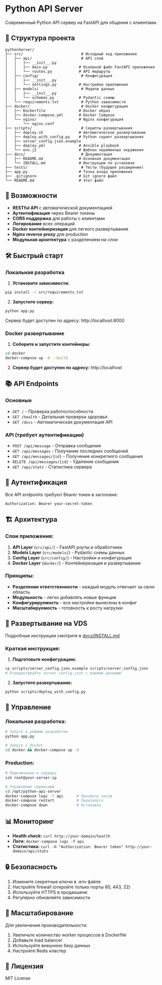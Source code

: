 # Python API Server

Современный Python API сервер на FastAPI для общения с клиентами.

## 📁 Структура проекта

```
pythonServer/
├── src/                          # Исходный код приложения
│   ├── api/                      # API слой
│   │   ├── __init__.py
│   │   ├── main.py              # Основной файл FastAPI приложения
│   │   └── routes.py            # API маршруты
│   ├── config/                   # Конфигурация
│   │   ├── __init__.py
│   │   └── settings.py          # Настройки приложения
│   ├── models/                   # Модели данных
│   │   ├── __init__.py
│   │   └── schemas.py           # Pydantic схемы
│   └── requirements.txt          # Python зависимости
├── docker/                       # Docker конфигурация
│   ├── Dockerfile               # Docker образ
│   ├── docker-compose.yml       # Docker Compose
│   └── nginx/                   # Nginx конфигурация
│       └── nginx.conf
├── scripts/                      # Скрипты развертывания
│   ├── deploy.sh                # Автоматическое развертывание
│   ├── deploy_with_config.py    # Python скрипт развертывания
│   ├── server_config.json.example
│   ├── deploy.yml               # Ansible playbook
│   └── env.j2                   # Шаблон переменных окружения
├── docs/                         # Документация
│   ├── README.md                # Основная документация
│   └── INSTALL.md               # Инструкции по установке
├── tests/                        # Тесты (будущее расширение)
├── app.py                       # Точка входа приложения
├── .gitignore                   # Git ignore файл
└── README.md                    # Этот файл
```

## 🚀 Возможности

- **RESTful API** с автоматической документацией
- **Аутентификация** через Bearer токены
- **CORS поддержка** для работы с клиентами
- **Логирование** всех операций
- **Docker контейнеризация** для легкого развертывания
- **Nginx reverse proxy** для production
- **Модульная архитектура** с разделением на слои

## 🛠 Быстрый старт

### Локальная разработка

1. **Установите зависимости:**
```bash
pip install -r src/requirements.txt
```

2. **Запустите сервер:**
```bash
python app.py
```

Сервер будет доступен по адресу: http://localhost:8000

### Docker развертывание

1. **Соберите и запустите контейнеры:**
```bash
cd docker
docker-compose up -d --build
```

2. **Сервер будет доступен по адресу:** http://localhost

## 📚 API Endpoints

### Основные

- `GET /` - Проверка работоспособности
- `GET /health` - Детальная проверка здоровья
- `GET /docs` - Автоматическая документация API

### API (требует аутентификации)

- `POST /api/message` - Отправка сообщения
- `GET /api/messages` - Получение последних сообщений
- `GET /api/messages/{id}` - Получение конкретного сообщения
- `DELETE /api/messages/{id}` - Удаление сообщения
- `GET /api/stats` - Статистика сервера

## 🔐 Аутентификация

Все API endpoints требуют Bearer токен в заголовке:
```
Authorization: Bearer your-secret-token
```

## 🏗 Архитектура

### Слои приложения:

1. **API Layer** (`src/api/`) - FastAPI роуты и обработчики
2. **Models Layer** (`src/models/`) - Pydantic схемы данных
3. **Config Layer** (`src/config/`) - Настройки и конфигурация
4. **Docker Layer** (`docker/`) - Контейнеризация и развертывание

### Принципы:

- **Разделение ответственности** - каждый модуль отвечает за свою область
- **Модульность** - легко добавлять новые функции
- **Конфигурируемость** - все настройки вынесены в конфиг
- **Масштабируемость** - готовность к росту нагрузки

## 🚀 Развертывание на VDS

Подробные инструкции смотрите в [docs/INSTALL.md](docs/INSTALL.md)

### Краткая инструкция:

1. **Подготовьте конфигурацию:**
```bash
cp scripts/server_config.json.example scripts/server_config.json
# Отредактируйте server_config.json с вашими данными
```

2. **Запустите развертывание:**
```bash
python scripts/deploy_with_config.py
```

## 🔧 Управление

### Локальная разработка:
```bash
# Запуск в режиме разработки
python app.py

# Запуск с Docker
cd docker && docker-compose up -d
```

### Production:
```bash
# Подключение к серверу
ssh root@your-server-ip

# Управление сервисами
cd /opt/python-api-server
docker-compose logs -f api      # Просмотр логов
docker-compose restart          # Перезапуск
docker-compose down             # Остановка
```

## 📊 Мониторинг

- **Health check:** `curl http://your-domain/health`
- **Логи:** `docker-compose logs -f api`
- **Статистика:** `curl -H "Authorization: Bearer token" http://your-domain/api/stats`

## 🔒 Безопасность

1. Измените секретные ключи в .env файле
2. Настройте firewall (откройте только порты 80, 443, 22)
3. Используйте HTTPS в продакшене
4. Регулярно обновляйте зависимости

## 🚀 Масштабирование

Для увеличения производительности:

1. Увеличьте количество worker процессов в Dockerfile
2. Добавьте load balancer
3. Используйте внешнюю базу данных
4. Настройте Redis кластер

## 📝 Лицензия

MIT License
